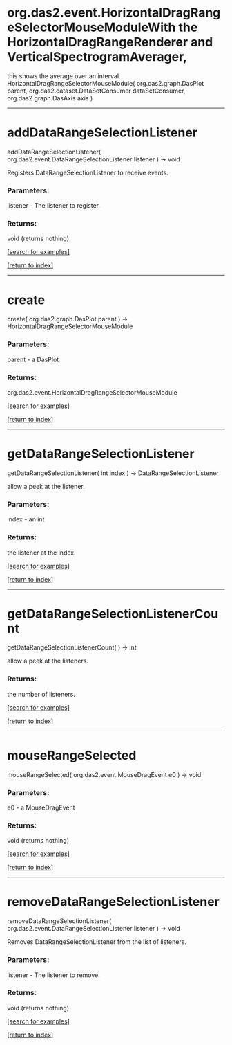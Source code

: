 # org.das2.event.HorizontalDragRangeSelectorMouseModuleWith the HorizontalDragRangeRenderer and VerticalSpectrogramAverager,
 this shows the average over an interval.
HorizontalDragRangeSelectorMouseModule( org.das2.graph.DasPlot parent, org.das2.dataset.DataSetConsumer dataSetConsumer, org.das2.graph.DasAxis axis )


***
<a name="addDataRangeSelectionListener"></a>
# addDataRangeSelectionListener
addDataRangeSelectionListener( org.das2.event.DataRangeSelectionListener listener ) &rarr; void

Registers DataRangeSelectionListener to receive events.

### Parameters:
listener - The listener to register.

### Returns:
void (returns nothing)


<a href="https://github.com/autoplot/dev/search?q=addDataRangeSelectionListener&unscoped_q=addDataRangeSelectionListener">[search for examples]</a>

<a href="https://github.com/autoplot/documentation/blob/master/javadoc/index-all.md">[return to index]</a>

***
<a name="create"></a>
# create
create( org.das2.graph.DasPlot parent ) &rarr; HorizontalDragRangeSelectorMouseModule



### Parameters:
parent - a DasPlot

### Returns:
org.das2.event.HorizontalDragRangeSelectorMouseModule


<a href="https://github.com/autoplot/dev/search?q=create&unscoped_q=create">[search for examples]</a>

<a href="https://github.com/autoplot/documentation/blob/master/javadoc/index-all.md">[return to index]</a>

***
<a name="getDataRangeSelectionListener"></a>
# getDataRangeSelectionListener
getDataRangeSelectionListener( int index ) &rarr; DataRangeSelectionListener

allow a peek at the listener.

### Parameters:
index - an int

### Returns:
the listener at the index.

<a href="https://github.com/autoplot/dev/search?q=getDataRangeSelectionListener&unscoped_q=getDataRangeSelectionListener">[search for examples]</a>

<a href="https://github.com/autoplot/documentation/blob/master/javadoc/index-all.md">[return to index]</a>

***
<a name="getDataRangeSelectionListenerCount"></a>
# getDataRangeSelectionListenerCount
getDataRangeSelectionListenerCount(  ) &rarr; int

allow a peek at the listeners.

### Returns:
the number of listeners.

<a href="https://github.com/autoplot/dev/search?q=getDataRangeSelectionListenerCount&unscoped_q=getDataRangeSelectionListenerCount">[search for examples]</a>

<a href="https://github.com/autoplot/documentation/blob/master/javadoc/index-all.md">[return to index]</a>

***
<a name="mouseRangeSelected"></a>
# mouseRangeSelected
mouseRangeSelected( org.das2.event.MouseDragEvent e0 ) &rarr; void



### Parameters:
e0 - a MouseDragEvent

### Returns:
void (returns nothing)


<a href="https://github.com/autoplot/dev/search?q=mouseRangeSelected&unscoped_q=mouseRangeSelected">[search for examples]</a>

<a href="https://github.com/autoplot/documentation/blob/master/javadoc/index-all.md">[return to index]</a>

***
<a name="removeDataRangeSelectionListener"></a>
# removeDataRangeSelectionListener
removeDataRangeSelectionListener( org.das2.event.DataRangeSelectionListener listener ) &rarr; void

Removes DataRangeSelectionListener from the list of listeners.

### Parameters:
listener - The listener to remove.

### Returns:
void (returns nothing)


<a href="https://github.com/autoplot/dev/search?q=removeDataRangeSelectionListener&unscoped_q=removeDataRangeSelectionListener">[search for examples]</a>

<a href="https://github.com/autoplot/documentation/blob/master/javadoc/index-all.md">[return to index]</a>

